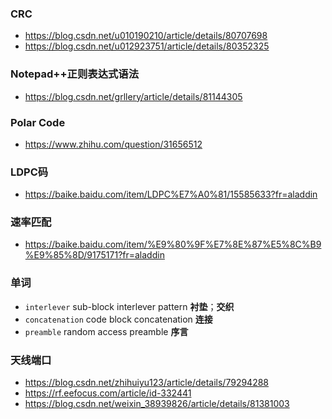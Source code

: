 ### CRC
* https://blog.csdn.net/u010190210/article/details/80707698
* https://blog.csdn.net/u012923751/article/details/80352325

### Notepad++正则表达式语法
* https://blog.csdn.net/grllery/article/details/81144305

### Polar Code
* https://www.zhihu.com/question/31656512

### LDPC码
* https://baike.baidu.com/item/LDPC%E7%A0%81/15585633?fr=aladdin

### 速率匹配
* https://baike.baidu.com/item/%E9%80%9F%E7%8E%87%E5%8C%B9%E9%85%8D/9175171?fr=aladdin

### 单词
* `interlever` sub-block interlever pattern **衬垫**；**交织**
* `concatenation` code block concatenation **连接**
* `preamble` random access preamble **序言**

### 天线端口
* https://blog.csdn.net/zhihuiyu123/article/details/79294288
* https://rf.eefocus.com/article/id-332441
* https://blog.csdn.net/weixin_38939826/article/details/81381003


